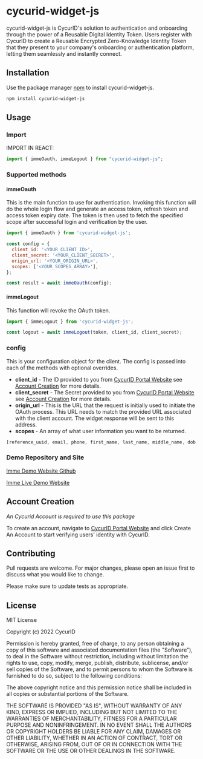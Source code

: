 # cycurid-widget-js

cycurid-widget-js is CycurID's solution to authentication and onboarding through the power of a Reusable Digital Identity Token. Users register with CycurID to create a Reusable Encrypted Zero-Knowledge Identity Token that they present to your company's onboarding or authentication platform, letting them seamlessly and instantly connect.

## Installation

Use the package manager [npm](https://www.npmjs.com/) to install cycurid-widget-js.

```bash
npm install cycurid-widget-js
```

## Usage

### Import
IMPORT IN REACT:
```javascript
import { immeOauth, immeLogout } from "cycurid-widget-js";
```

### Supported methods

#### immeOauth
This is the main function to use for authentication. Invoking this function will do the whole login flow and generate an access token, refresh token and access token expiry date. The token is then used to fetch the specified scope after successful login and verification by the user.
```javascript
import { immeOauth } from 'cycurid-widget-js';

const config = {
  client_id: '<YOUR_CLIENT_ID>',
  client_secret: '<YOUR_CLIENT_SECRET>',
  origin_url: '<YOUR_ORIGIN_URL>',
  scopes: ['<YOUR_SCOPES_ARRAY>'],
};

const result = await immeOauth(config);
```
#### immeLogout
This function will revoke the OAuth token.
```javascript
import { immeLogout } from 'cycurid-widget-js';

const logout = await immeLogout(token, client_id, client_secret);
```

### config
This is your configuration object for the client. The config is passed into each of the methods with optional overrides.

- **client_id** - The ID provided to you from [CycurID Portal Website](https://portal.cycurid.com/) see [Account Creation](#account-creation) for more details.
- **client_secret** - The Secret provided to you from [CycurID Portal Website](https://portal.cycurid.com/) see [Account Creation](#account-creation) for more details.
- **origin_url** - This is the URL that the request is initially used to initiate the OAuth process. This URL needs to match the provided URL associated with the client account. The widget response will be sent to this address.
-  **scopes** -  An array of what user information you want to be returned.
```javascript
[reference_uuid, email, phone, first_name, last_name, middle_name, dob, sex, nationality, address, address1, address2, city, state, zip, country, passport_number, passport_exp, passport_issuing, passport_issuing_country]
```
### Demo Repository and Site
[Imme Demo Website Github](https://github.com/Cycurid/demo-website-production)

[Imme Live Demo Website](https://demo-website-production.vercel.app/)


## Account Creation
*An Cycurid Account is required to use this package*

To create an account, navigate to [CycurID Portal Website](https://portal.cycurid.com/) and click Create An Account to start verifying users' identity with CycurID. 

## Contributing
Pull requests are welcome. For major changes, please open an issue first to discuss what you would like to change.

Please make sure to update tests as appropriate.

## License
MIT License

Copyright (c) 2022 CycurID

Permission is hereby granted, free of charge, to any person obtaining a copy
of this software and associated documentation files (the "Software"), to deal
in the Software without restriction, including without limitation the rights
to use, copy, modify, merge, publish, distribute, sublicense, and/or sell
copies of the Software, and to permit persons to whom the Software is
furnished to do so, subject to the following conditions:

The above copyright notice and this permission notice shall be included in all
copies or substantial portions of the Software.

THE SOFTWARE IS PROVIDED "AS IS", WITHOUT WARRANTY OF ANY KIND, EXPRESS OR
IMPLIED, INCLUDING BUT NOT LIMITED TO THE WARRANTIES OF MERCHANTABILITY,
FITNESS FOR A PARTICULAR PURPOSE AND NONINFRINGEMENT. IN NO EVENT SHALL THE
AUTHORS OR COPYRIGHT HOLDERS BE LIABLE FOR ANY CLAIM, DAMAGES OR OTHER
LIABILITY, WHETHER IN AN ACTION OF CONTRACT, TORT OR OTHERWISE, ARISING FROM,
OUT OF OR IN CONNECTION WITH THE SOFTWARE OR THE USE OR OTHER DEALINGS IN THE
SOFTWARE.
